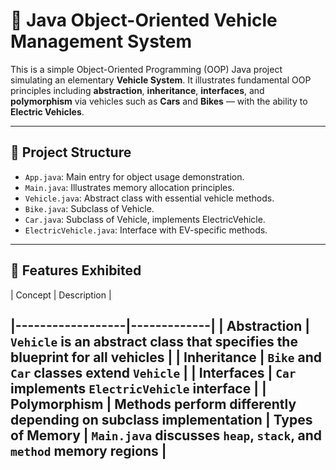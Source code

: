 # 🚗 Java Object-Oriented Vehicle Management System

This is a simple Object-Oriented Programming (OOP) Java project simulating an elementary **Vehicle System**. It illustrates fundamental OOP principles including **abstraction**, **inheritance**, **interfaces**, and **polymorphism** via vehicles such as **Cars** and **Bikes** — with the ability to **Electric Vehicles**.

---

## 📁 Project Structure
- `App.java`: Main entry for object usage demonstration.
- `Main.java`: Illustrates memory allocation principles.
- `Vehicle.java`: Abstract class with essential vehicle methods.
- `Bike.java`: Subclass of Vehicle.
- `Car.java`: Subclass of Vehicle, implements ElectricVehicle.
- `ElectricVehicle.java`: Interface with EV-specific methods.

---

## 🎯 Features Exhibited

| Concept | Description |

|------------------|-------------|
| **Abstraction** | `Vehicle` is an abstract class that specifies the blueprint for all vehicles |
| **Inheritance** | `Bike` and `Car` classes extend `Vehicle` |
| **Interfaces** | `Car` implements `ElectricVehicle` interface |
| **Polymorphism** | Methods perform differently depending on subclass implementation
| **Types of Memory** | `Main.java` discusses `heap`, `stack`, and `method` memory regions |
---
